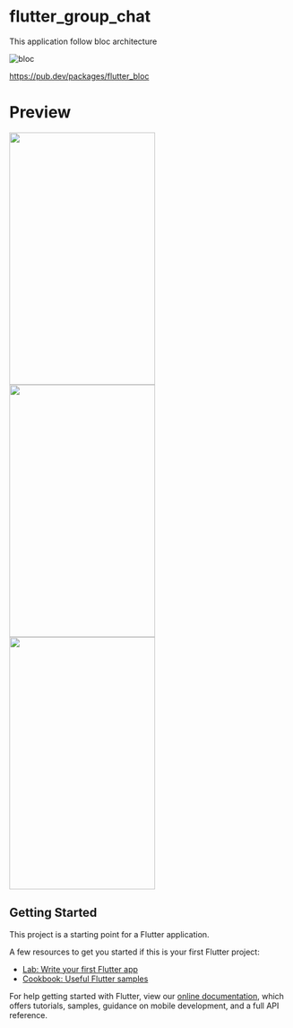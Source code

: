 # flutter_group_chat

This application follow bloc architecture

![bloc](https://user-images.githubusercontent.com/10207753/68789550-81f5f700-0667-11ea-8321-7a6c77404187.png)


https://pub.dev/packages/flutter_bloc

# Preview



<p float="left">
<img src="https://user-images.githubusercontent.com/10207753/68791294-d2228880-066a-11ea-9ea7-2d9f5df0de10.png" width="260" height="450" /> 

<img src="https://user-images.githubusercontent.com/10207753/68789785-ee70f600-0667-11ea-8b19-aea26cd1b57e.png" width="260" height="450" />

<img src="https://user-images.githubusercontent.com/10207753/68789826-00529900-0668-11ea-9d3e-0b7b7ad1e459.png" width="260" height="450" />

</p>



## Getting Started

This project is a starting point for a Flutter application.

A few resources to get you started if this is your first Flutter project:

- [Lab: Write your first Flutter app](https://flutter.dev/docs/get-started/codelab)
- [Cookbook: Useful Flutter samples](https://flutter.dev/docs/cookbook)

For help getting started with Flutter, view our
[online documentation](https://flutter.dev/docs), which offers tutorials,
samples, guidance on mobile development, and a full API reference.
